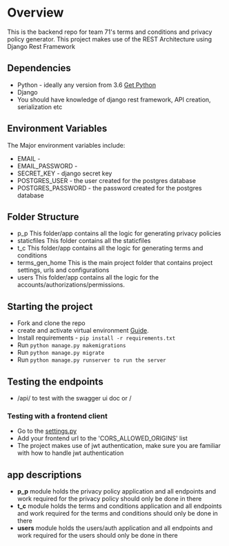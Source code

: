 # Overview
This is the backend repo for team 71's terms and conditions and privacy policy generator.
This project makes use of the REST Architecture using Django Rest Framework
## Dependencies
- Python - ideally any version from 3.6 [Get Python](https://www.python.org/)
- Django
- You should have knowledge of django rest framework, API creation, serialization etc
## Environment Variables
The Major environment variables include:
- EMAIL - 
- EMAIL_PASSWORD -
- SECRET_KEY - django secret key
- POSTGRES_USER - the user created for the postgres database
- POSTGRES_PASSWORD - the password created for the postgres database
## Folder Structure
- p_p This folder/app contains all the logic for generating privacy policies
- staticfiles This folder contains all the staticfiles
- t_c This folder/app contains all the logic for generating terms and conditions
- terms_gen_home This is the main project folder that contains project settings, urls and configurations
- users This folder/app contains all the logic for the accounts/authorizations/permissions.
## Starting the project
- Fork and clone the repo
- create and activate virtual environment [Guide](https://www.freecodecamp.org/news/how-to-setup-virtual-environments-in-python/).
- Install requirements - `pip install -r requirements.txt `
- Run `python manage.py makemigrations`
- Run `python manage.py migrate`
- Run `python manage.py runserver to run the server`

## Testing the endpoints
- /api/ to test with the swagger ui doc or / 
### Testing with a frontend client
- Go to the [settings.py](/terms_gen_home/settings.py)
- Add your frontend url to the 'CORS_ALLOWED_ORIGINS' list
- The project makes use of jwt authentication, make sure you are familiar with how to handle jwt authentication
## app descriptions
- **p_p** module holds the privacy policy application and all endpoints and work required for the privacy policy should only be done in there
- **t_c** module holds the terms and conditions application and all endpoints and work required for the terms and conditions should only be done in there
- **users** module holds the users/auth application and all endpoints and work required for the users should only be done in there

